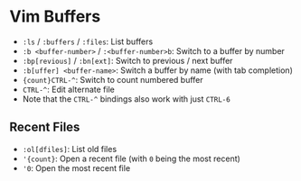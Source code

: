 # Vim Buffers

- `:ls` / `:buffers` / `:files`: List buffers
- `:b <buffer-number>` / `:<buffer-number>b`: Switch to a buffer by number
- `:bp[revious]` / `:bn[ext]`: Switch to previous / next buffer
- `:b[uffer] <buffer-name>`: Switch a buffer by name (with tab completion)
- `{count}CTRL-^`: Switch to count numbered buffer
- `CTRL-^`: Edit alternate file
- Note that the `CTRL-^` bindings also work with just `CTRL-6`

## Recent Files

- `:ol[dfiles]`: List old files
- `'{count}`: Open a recent file (with `0` being the most recent)
- `'0`: Open the most recent file
